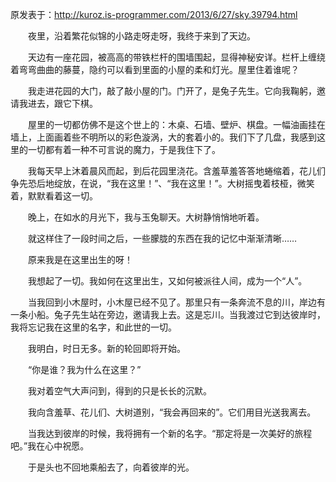 原发表于：<http://kuroz.is-programmer.com/2013/6/27/sky.39794.html>

　　夜里，沿着繁花似锦的小路走呀走呀，我终于来到了天边。

　　天边有一座花园，被高高的带铁栏杆的围墙围起，显得神秘安详。栏杆上缠绕着弯弯曲曲的藤蔓，隐约可以看到里面的小屋的柔和灯光。屋里住着谁呢？

　　我走进花园的大门，敲了敲小屋的门。门开了，是兔子先生。它向我鞠躬，邀请我进去，跟它下棋。

　　屋里的一切都仿佛不是这个世上的：木桌、石墙、壁炉、棋盘。一幅油画挂在墙上，上面画着些不明所以的彩色漩涡，大的套着小的。我们下了几盘，我感到这里的一切都有着一种不可言说的魔力，于是我住下了。

　　我每天早上沐着晨风而起，到后花园里浇花。含羞草羞答答地蜷缩着，花儿们争先恐后地绽放，在说，“我在这里！”、“我在这里！”。大树摇曳着枝桠，微笑着，默默看着这一切。

　　晚上，在如水的月光下，我与玉兔聊天。大树静悄悄地听着。

　　就这样住了一段时间之后，一些朦胧的东西在我的记忆中渐渐清晰……

　　原来我是在这里出生的呀！

　　我想起了一切。我如何在这里出生，又如何被派往人间，成为一个“人”。

　　当我回到小木屋时，小木屋已经不见了。那里只有一条奔流不息的川，岸边有一条小船。兔子先生站在旁边，邀请我上去。这是忘川。当我渡过它到达彼岸时，我将忘记我在这里的名字，和此世的一切。

　　我明白，时日无多。新的轮回即将开始。

　　“你是谁？我为什么在这里？”

　　我对着空气大声问到，得到的只是长长的沉默。

　　我向含羞草、花儿们、大树道别，“我会再回来的”。它们用目光送我离去。

　　当我达到彼岸的时候，我将拥有一个新的名字。“那定将是一次美好的旅程吧。”我在心中祝愿。

　　于是头也不回地乘船去了，向着彼岸的光。
